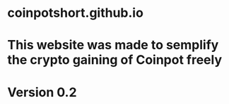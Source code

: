 # coinpotshort.github.io
# This website was made to semplify the crypto gaining of Coinpot freely
# Version 0.2
